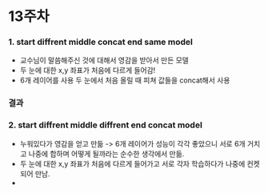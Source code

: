 13주차
=====

### 1. start diffrent middle concat end same model  

* 교수님이 말씀해주신 것에 대해서 영감을 받아서 만든 모델
* 두 눈에 대한 x,y 좌표가 처음에 다르게 들어감!  
* 6개 레이어를 사용 두 눈에서 처음 올릴 때 피쳐 값들을 concat해서 사용

### 결과 

### 2. start diffrent middle diffrent end concat model 

* 누워있다가 영감을 얻고 만듦 -> 6개 레이어가 성능이 각각 좋았으니 서로 6개 거치고 나중에 합하며 어떻게 될까라는 순수한 생각에서 만듦.
* 두 눈에 대한 x,y 좌표가 처음에 다르게 들어가고 서로 각자 학습하다가 나중에 컨켓되어 만남.
* 
